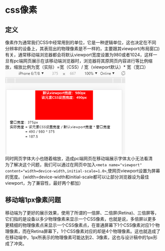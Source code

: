 # css像素

## 定义

像素作为通常我们CSS中经常用到的单位，它是一种逻辑单位，这也决定在不同分辨率的设备上，其表现出的物理像素是不一样的，主要跟其viewport(布局窗口)有关，通常移动端浏览器都会将默认viewport宽度设置为980或者1024，这样一旦有pc端网页展示在该移动端浏览器时，浏览器将其原网页内容进行等比例缩放，缩放比例为宽（实际）=宽（CSS）/ 宽（viewport默认）* 宽（宽口）  
![pc网页移动端展示缩放比例图](https://github.com/Yxiansheng/-/blob/master/%E6%96%87%E6%A1%A3%E4%BD%BF%E7%94%A8%E5%9B%BE%E7%89%87/img1.png?raw=true)  
同时网页字体大小也随着缩放，造成pc端网页在移动端展示字体太小无法看清  
为了解决这个问题，我们可以通过在网页中加入```<meta name="viewport" content="width=device-width,initial-scale=1.0>```,使网页viewport设置为屏幕的宽度。（width=device-width和initial-scale都可以让部分浏览器设为最佳viewport，为了兼容性，最好两个都加）

## 移动端1px像素问题

移动端为了更好的展示效果，使用了所谓的一倍屏、二倍屏(Retina)、三倍屏等，它们指的是设备以多少物理像素来显示一个CSS像素，也就是说，多倍屏以更多更精细的物理像素点来显示一个CSS像素点，在普通屏幕下1个CSS像素对应1个物理像素，而在Retina屏幕下，1个CSS像素对应的却是4个物理像素。这也就造成了在移动端中，1px所表示的物理像素可能达到2、3像素，这也与设计稿中的1px形成了冲突。
